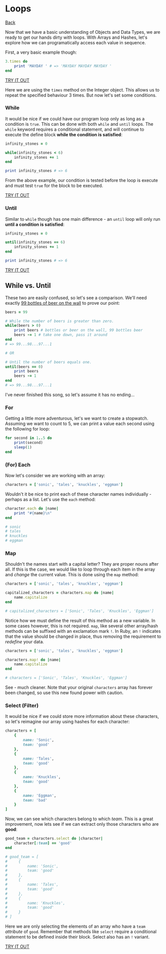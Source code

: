 # Loops

[Back](/README.md)

Now that we have a basic understanding of Objects and Data Types, we are ready to get our hands dirty with loops.  With Arrays and Hashes, let's explore how we can programatically access each value in sequence.

First, a very basic example though:

```ruby
3.times do
    print 'MAYDAY ' # => 'MAYDAY MAYDAY MAYDAY '
end
```

[TRY IT OUT]("https://try.ruby-lang.org/")

Here we are using the `times` method on the Integer object.  This allows us to repeat the specified behaviour 3 times. But now let's set some conditions.  

### While

It would be nice if we could have our program loop only as long as a condition is `true`. This can be done with both `while` and `until` loops. The `while` keyword requires a conditional statement, and will continue to execute the define block **while the condition is satisfied**:

```ruby
infinity_stones = 0

while(infinity_stones < 6)
    infinity_stones += 1
end

print infinity_stones # => 6
```

From the above example, our condition is tested before the loop is execute and must test `true` for the block to be executed.

[TRY IT OUT]("https://try.ruby-lang.org/")

### Until

Similar to `while` though has one main difference - an `until` loop will only run **until a condition is satisfied**:

```ruby
infinity_stones = 0

until(infinity_stones == 6)
    infinity_stones += 1
end

print infinity_stones # => 6
```

[TRY IT OUT]("https://try.ruby-lang.org/")

## While vs. Until

These two are easily confused, so let's see a comparison.  We'll need exactly [99 bottles of beer on the wall](https://en.wikipedia.org/wiki/99_Bottles_of_Beer) to prove our point:

```ruby
beers = 99

# While the number of beers is greater than zero.
while(beers > 0)
    print beers # bottles or beer on the wall, 99 bottles beer
    beers -= 1 # take one down, pass it around
end
# => 99...98...97...1

# OR

# Until the number of beers equals one.
until(beers == 0)
    print beers
    beers -= 1
end
# => 99...98...97...1
```

I've never finished this song, so let's assume it has no ending...

### For

Getting a little more adventurous, let's we want to create a stopwatch.  Assuming we want to count to 5, we can print a value each second using the following for loop:

```ruby
for second in 1..5 do 
    print(second)
    sleep(1)
end
```

### (For) Each

Now let's consider we are working with an array:

```ruby
characters = ['sonic', 'tales', 'knuckles', 'eggman']
```

Wouldn't it be nice to print each of these character names individually - perhaps as a list.  Let's use the `each` method:

```ruby
character.each do |name|
    print "#{name}\n"
end

# sonic
# tales
# knuckles
# eggman
```

### Map

Shouldn't the names start with a capital letter? They are proper nouns after all.  If this is the case, we would like to loop through each item in the array and *change* the current value.  This is done using the `map` method:

```ruby
characters = ['sonic', 'tales', 'knuckles', 'eggman']

capitalized_characters = characters.map do |name|
    name.capitalize
end

# capitalized_characters = ['Sonic', 'Tales', 'Knuckles', 'Eggman']
```

Notice how we must define the result of this method as a new variable.  In some cases however, this is not required. `map`, like several other array/hash methods can be suffixed with an exclamation mark `!`. In Ruby, an `!` indicates that the value should be changed in place, thus removing the requirement to *redefine* your data.

```ruby
characters = ['sonic', 'tales', 'knuckles', 'eggman']

characters.map! do |name|
    name.capitalize
end

# characters = ['Sonic', 'Tales', 'Knuckles', 'Eggman']
```

See - much cleaner. Note that your original `characters` array has forever been changed, so use this new found power with caution.

### Select (Filter)

It would be nice if we could store more information about these characters, so let's reimagine our array using hashes for each character:

```ruby
characters = [
    {
        name: 'Sonic',
        team: 'good'
    },
    {
        name: 'Tales',
        team: 'good'
    },
    {
        name: 'Knuckles',
        team: 'good'
    },
    {
        name: 'Eggman',
        team: 'bad'
    }
]
```

Now, we can see which characters belong to which *team*.  This is a great improvement, now lets see if we can extract only those characters who are **good**:

```ruby
good_team = characters.select do |character|
    character[:team] == 'good'
end

# good_team = [
#     {
#         name: 'Sonic',
#         team: 'good'
#     },
#     {
#         name: 'Tales',
#         team: 'good'
#     },
#     {
#         name: 'Knuckles',
#         team: 'good'
#     }
# ]
```

Here we are only selecting the elements of an array who have a `team` *attribute* of `good`.  Remember that methods like `select` require a conditional statement to be defined inside their block. Select also has an `!` variant.

[TRY IT OUT]("https://try.ruby-lang.org/")
